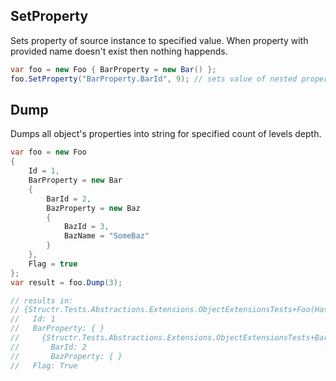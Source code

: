 ## SetProperty

Sets property of source instance to specified value. When property with provided name doesn't exist then nothing happends.

```csharp
var foo = new Foo { BarProperty = new Bar() };
foo.SetProperty("BarProperty.BarId", 9); // sets value of nested property BarId to 9
```

## Dump

Dumps all object's properties into string for specified count of levels depth.

```csharp
var foo = new Foo
{
    Id = 1,
    BarProperty = new Bar
    {
        BarId = 2,
        BazProperty = new Baz
        {
            BazId = 3,
            BazName = "SomeBaz"
        }
    },
    Flag = true
};
var result = foo.Dump(3);

// results in:
// {Structr.Tests.Abstractions.Extensions.ObjectExtensionsTests+Foo(HashCode:31071611)}
//   Id: 1
//   BarProperty: { }
//     {Structr.Tests.Abstractions.Extensions.ObjectExtensionsTests+Bar(HashCode:63566392)}
//       BarId: 2
//       BazProperty: { }
//   Flag: True
```